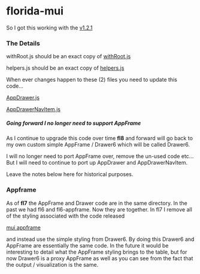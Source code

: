 # florida-mui

So I got this working with the
[v1.2.1](https://github.com/mui-org/material-ui/releases/tag/v1.2.1)

### The Details

withRoot.js should be an exact copy of
[withRoot.js](https://github.com/mui-org/material-ui/blob/master/examples/create-react-app/src/withRoot.js)

helpers.js should be an exact copy of
[helpers.js](https://github.com/mui-org/material-ui/blob/master/docs/src/modules/utils/helpers.js)

When ever changes happen to these (2) files you need to update this code...

[AppDrawer.js](https://github.com/mui-org/material-ui/commits/master/docs/src/modules/components/AppDrawer.js)

[AppDrawerNavItem.js](https://github.com/mui-org/material-ui/commits/master/docs/src/modules/components/AppDrawerNavItem.js)

##### Going forward I no longer need to support AppFrame

As I continue to upgrade this code over time **fl8** and forward
will go back to my own custom simple AppFrame / Drawer6 which
will be called Drawer6.

I will no longer need to port AppFrame over, remove the un-used code
etc...  But I will need to continue to port up AppDrawer and AppDrawerNavItem.

Leave the notes below here for historical purposes.

### Appframe

As of **fl7** the AppFrame and Drawer code are in the same directory.
In the past we had fl6 and fl6-appframe.  Now they are together.
In fl7 I remove all of the styling associated with the code
released

[mui appframe](https://github.com/mui-org/material-ui/commits/master/docs/src/modules/components/AppFrame.js)

and instead use the simple styling from Drawer6.  By doing this Drawer6
and AppFrame are essentially the same code.  In the future it would
be interesting to detail what the AppFrame styling brings to the table,
but for now Drawer6 is a proxy AppFrame as well as you can see from
the fact that the output / visualization is the same.
